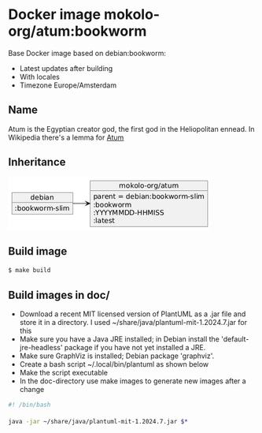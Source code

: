 # Docker image mokolo-org/atum:bookworm

Base Docker image based on debian:bookworm:

- Latest updates after building
- With locales
- Timezone Europe/Amsterdam

## Name

Atum is the Egyptian creator god, the first god in the Heliopolitan ennead.
In Wikipedia there's a lemma for [Atum](https://en.wikipedia.org/wiki/Atum)

## Inheritance

![Inheritance](doc/inheritance.png)

## Build image

```bash
$ make build
```

## Build images in doc/

- Download a recent MIT licensed version of PlantUML as a .jar file
  and store it in a directory.
  I used ~/share/java/plantuml-mit-1.2024.7.jar for this
- Make sure you have a Java JRE installed;
  in Debian install the 'default-jre-headless' package
  if you have not yet installed a JRE.
- Make sure GraphViz is installed;
  Debian package 'graphviz'.
- Create a bash script ~/.local/bin/plantuml as shown below
- Make the script executable
- In the doc-directory use make images to generate new images after a change

```bash
#! /bin/bash

java -jar ~/share/java/plantuml-mit-1.2024.7.jar $*
```

